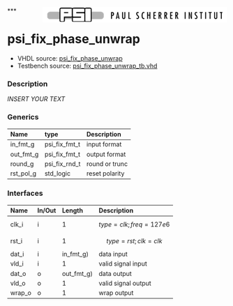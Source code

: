 <img align="right" src="../doc/psi_logo.png">
***

# psi_fix_phase_unwrap
 - VHDL source: [psi_fix_phase_unwrap](../hdl/psi_fix_phase_unwrap.vhd)
 - Testbench source: [psi_fix_phase_unwrap_tb.vhd](../testbench/psi_fix_phase_unwrap_tb/psi_fix_phase_unwrap_tb.vhd)

### Description
*INSERT YOUR TEXT*

### Generics
| Name      | type          | Description    |
|:----------|:--------------|:---------------|
| in_fmt_g  | psi_fix_fmt_t | input format   |
| out_fmt_g | psi_fix_fmt_t | output format  |
| round_g   | psi_fix_rnd_t | round or trunc |
| rst_pol_g | std_logic     | reset polarity |

### Interfaces
| Name   | In/Out   | Length     | Description                |
|:-------|:---------|:-----------|:---------------------------|
| clk_i  | i        | 1          | $$ type=clk; freq=127e6 $$ |
| rst_i  | i        | 1          | $$ type=rst; clk=clk $$    |
| dat_i  | i        | in_fmt_g)  | data input                 |
| vld_i  | i        | 1          | valid signal input         |
| dat_o  | o        | out_fmt_g) | data output                |
| vld_o  | o        | 1          | valid signal output        |
| wrap_o | o        | 1          | wrap output                |